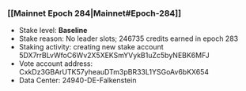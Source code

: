 ### [[Mainnet Epoch 284|Mainnet#Epoch-284]]
* Stake level: **Baseline**
* Stake reason: No leader slots; 246735 credits earned in epoch 283
* Staking activity: creating new stake account 5DX7rrBLvWfoC6Wv2X5XEKSmYVykB1uZc5byNEBK6MFJ
* Vote account address: CxkDz3GBArUTK57yheauDTm3pBR33L1YSGoAv6bKX654
* Data Center: 24940-DE-Falkenstein